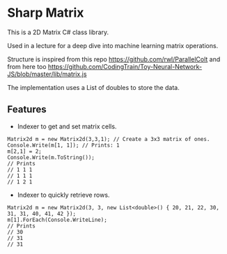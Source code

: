 # Sharp Matrix

This is a 2D Matrix C# class library.

Used in a lecture for a deep dive into machine learning matrix operations.

Structure is inspired from this repo https://github.com/rwl/ParallelColt and from here too https://github.com/CodingTrain/Toy-Neural-Network-JS/blob/master/lib/matrix.js

The implementation uses a List of doubles to store the data. 

## Features
- Indexer to get and set matrix cells.

```
Matrix2d m = new Matrix2d(3,3,1); // Create a 3x3 matrix of ones.
Console.Write(m[1, 1]); // Prints: 1
m[2,1] = 2;
Console.Write(m.ToString());
// Prints
// 1 1 1
// 1 1 1
// 1 2 1
```

- Indexer to quickly retrieve rows.

```
Matrix2d m = new Matrix2d(3, 3, new List<double>() { 20, 21, 22, 30, 31, 31, 40, 41, 42 });
m[1].ForEach(Console.WriteLine);
// Prints
// 30
// 31
// 31
```